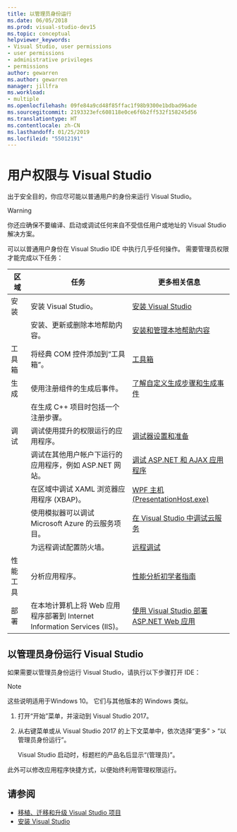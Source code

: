 ```yaml
---
title: 以管理员身份运行
ms.date: 06/05/2018
ms.prod: visual-studio-dev15
ms.topic: conceptual
helpviewer_keywords:
- Visual Studio, user permissions
- user permissions
- administrative privileges
- permissions
author: gewarren
ms.author: gewarren
manager: jillfra
ms.workload:
- multiple
ms.openlocfilehash: 09fe84a9cd48f85ffac1f98b9300e1bdbad96ade
ms.sourcegitcommit: 2193323efc608118e0ce6f6b2ff532f158245d56
ms.translationtype: HT
ms.contentlocale: zh-CN
ms.lasthandoff: 01/25/2019
ms.locfileid: "55012191"
---
```

# <a name="user-permissions-and-visual-studio"></a>用户权限与 Visual Studio

出于安全目的，你应尽可能以普通用户的身份来运行 Visual Studio。

> [!WARNING]
> 你还应确保不要编译、启动或调试任何来自不受信任用户或地址的 Visual Studio 解决方案。

可以以普通用户身份在 Visual Studio IDE 中执行几乎任何操作。 需要管理员权限才能完成以下任务：

|区域|任务|更多相关信息|
|----------|----------| - |
|安装|安装 Visual Studio。|[安装 Visual Studio](../install/install-visual-studio.md)|
||安装、更新或删除本地帮助内容。|[安装和管理本地帮助内容](../help-viewer/install-manage-local-content.md)|
|工具箱|将经典 COM 控件添加到“工具箱”。|[工具箱](../ide/reference/toolbox.md)|
|生成|使用注册组件的生成后事件。|[了解自定义生成步骤和生成事件](/cpp/ide/understanding-custom-build-steps-and-build-events)|
||在生成 C++ 项目时包括一个注册步骤。||
|调试|调试使用提升的权限运行的应用程序。|[调试器设置和准备](../debugger/debugger-settings-and-preparation.md)|
||调试在其他用户帐户下运行的应用程序，例如 ASP.NET 网站。|[调试 ASP.NET 和 AJAX 应用程序](../debugger/how-to-enable-debugging-for-aspnet-applications.md)|
||在区域中调试 XAML 浏览器应用程序 (XBAP)。|[WPF 主机 (PresentationHost.exe)](/dotnet/framework/wpf/app-development/wpf-host-presentationhost-exe)|
||使用模拟器可以调试 Microsoft Azure 的云服务项目。|[在 Visual Studio 中调试云服务](/azure/vs-azure-tools-debug-cloud-services-virtual-machines)|
||为远程调试配置防火墙。|[远程调试](../debugger/remote-debugging.md)|
|性能工具|分析应用程序。|[性能分析初学者指南](../profiling/beginners-guide-to-performance-profiling.md)|
|部署|在本地计算机上将 Web 应用程序部署到 Internet Information Services (IIS)。|[使用 Visual Studio 部署 ASP.NET Web 应用](/aspnet/web-forms/overview/older-versions-getting-started/deployment-to-a-hosting-provider/)|

## <a name="run-visual-studio-as-an-administrator"></a>以管理员身份运行 Visual Studio

如果需要以管理员身份运行 Visual Studio，请执行以下步骤打开 IDE：

> [!NOTE]
> 这些说明适用于Windows 10。 它们与其他版本的 Windows 类似。

1. 打开“开始”菜单，并滚动到 Visual Studio 2017。

1. 从右键菜单或从 Visual Studio 2017 的上下文菜单中，依次选择“更多” > “以管理员身份运行”。

   Visual Studio 启动时，标题栏的产品名后显示“(管理员)”。

此外可以修改应用程序快捷方式，以便始终利用管理权限运行。

## <a name="see-also"></a>请参阅

- [移植、迁移和升级 Visual Studio 项目](../porting/port-migrate-and-upgrade-visual-studio-projects.md)
- [安装 Visual Studio](../install/install-visual-studio.md)